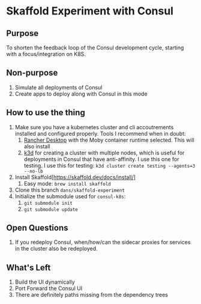 # Skaffold Experiment with Consul

## Purpose
To shorten the feedback loop of the Consul development cycle, starting with a focus/integration on K8S.

## Non-purpose
1. Simulate all deployments of Consul
1. Create apps to deploy along with Consul in this mode

## How to use the thing

1. Make sure you have a kubernetes cluster and cli accoutrements installed and configured properly.
Tools I recommend when in doubt:
   1. [Rancher Desktop](https://rancherdesktop.io/) with the Moby container runtime selected. This will also install 
   1. [k3d](https://k3d.io/) for creating a cluster with multiple nodes, which is useful for deployments in Consul that have anti-affinity. 
   I use this one for testing. I use this for testing: `k3d cluster create testing --agents=3 --no-lb`
1. Install Skaffold[https://skaffold.dev/docs/install/]
    1. Easy mode: `brew install skaffold`
1. Clone this branch `dans/skaffold-experiment`
1. Initialize the submodule used for `consul-k8s`:
   1. `git submodule init`
   1. `git submodule update`


## Open Questions
1. If you redeploy Consul, when/how/can the sidecar proxies for services in the cluster also be redeployed.

## What's Left
1. Build the UI dynamically
1. Port Forward the Consul UI
1. There are definitely paths missing from the dependency trees